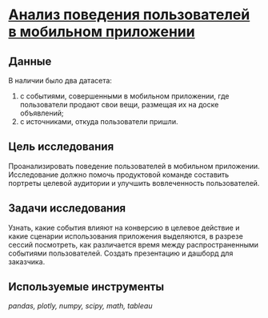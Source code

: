 # [Анализ поведения пользователей в мобильном приложении](https://github.com/polina-mokretsova/portfolio/blob/main/app_user_behavior_analysis/app_user_behavior_analysis.ipynb)

## Данные 

В наличии было два датасета: 
1. с событиями, совершенными в мобильном приложении, где пользователи продают свои вещи, размещая их на доске объявлений;
2. c источниками, откуда пользователи пришли. 

## Цель исследования 
Проанализировать поведение пользователей в мобильном приложении. Исследование должно помочь продуктовой команде составить портреты целевой аудитории и улучшить вовлеченность пользователей.

## Задачи исследования

Узнать, какие события влияют на конверсию в целевое действие и какие сценарии использования приложения выделяются, в разрезе сессий посмотреть, как различается время между распространенными событиями пользователей. Создать презентацию и дашборд для заказчика.

## Используемые инструменты
*pandas, plotly, numpy, scipy, math, tableau*


